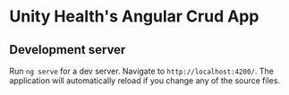 # Unity Health's Angular Crud App 

## Development server

Run `ng serve` for a dev server. Navigate to `http://localhost:4200/`. The application will automatically reload if you change any of the source files.

